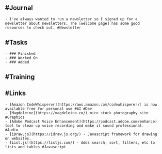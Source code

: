 ## #Journal
	- I've always wanted to run a newsletter so I signed up for a newsletter about newsletters. The [welcome page] has some good resources to check out. #Newsletter
## #Tasks
	- ### Finished
	- ### Worked On
	- ### Added
## #Training
## #Links
	- [Amazon CodeWhisperer](https://aws.amazon.com/codewhisperer/) is now available free for personal use #AI #Dev
	- [Magdeleine](https://magdeleine.co/) nice stock photography site #Graphics
	- [Adobe Podcast Voice Enhancement](https://podcast.adobe.com/enhance) tool to clean up voice recording and make it sound professional. #Audio
	- [iDraw.js](https://idraw.js.org/) - Javascript framework for drawing on websites.
	- [List.js](https://listjs.com/) - Adds search, sort, filters, etc to lists and tables #Javascript
